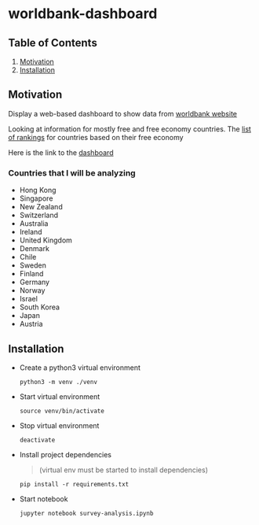 # worldbank-dashboard

## Table of Contents
1. [Motivation](#motivation)
2. [Installation](#installation)

## Motivation <a name="motivation"></a>


Display a web-based dashboard to show data from [worldbank website](https://data.worldbank.org/)

Looking at information for mostly free and free economy countries. The [list of rankings](https://www.heritage.org/index/ranking) for countries based on their free economy

Here is the link to the [dashboard](https://worldbank-dash.herokuapp.com/)

### Countries that I will be analyzing
- Hong Kong
- Singapore
- New Zealand
- Switzerland
- Australia
- Ireland
- United Kingdom
- Denmark
- Chile
- Sweden
- Finland
- Germany
- Norway
- Israel
- South Korea
- Japan
- Austria



## Installation <a name="installation"></a>

- Create a python3 virtual environment

    `python3 -m venv ./venv `

- Start virtual environment

    `source venv/bin/activate`

- Stop virtual environment

    `deactivate`

- Install project dependencies 

    > (virtual env must be started to install dependencies)
     
    `pip install -r requirements.txt`
    
- Start notebook 
     
    `jupyter notebook survey-analysis.ipynb`
